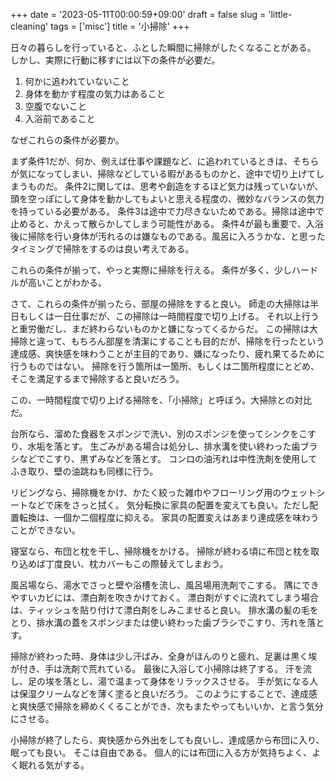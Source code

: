 +++
date = '2023-05-11T00:00:59+09:00'
draft = false
slug = 'little-cleaning'
tags = ['misc']
title = '小掃除'
+++

日々の暮らしを行っていると、ふとした瞬間に掃除がしたくなることがある。
しかし、実際に行動に移すには以下の条件が必要だ。

1. 何かに追われていないこと
2. 身体を動かす程度の気力はあること
3. 空腹でないこと
4. 入浴前であること

なぜこれらの条件が必要か。

まず条件1だが、何か、例えば仕事や課題など、に追われているときは、そちらが気になってしまい、掃除などしている暇があるものかと、途中で切り上げてしまうものだ。
条件2に関しては、思考や創造をするほど気力は残っていないが、頭を空っぽにして身体を動かしてもよいと思える程度の、微妙なバランスの気力を持っている必要がある。
条件3は途中で力尽きないためである。掃除は途中で止めると、かえって散らかしてしまう可能性がある。
条件4が最も重要で、入浴後に掃除を行い身体が汚れるのは嫌なものである。風呂に入ろうかな、と思ったタイミングで掃除をするのは良い考えである。

これらの条件が揃って、やっと実際に掃除を行える。
条件が多く、少しハードルが高いことがわかる。

さて、これらの条件が揃ったら、部屋の掃除をすると良い。
師走の大掃除は半日もしくは一日仕事だが、この掃除は一時間程度で切り上げる。
それ以上行うと重労働だし、まだ終わらないものかと嫌になってくるからだ。
この掃除は大掃除と違って、もちろん部屋を清潔にすることも目的だが、掃除を行ったという達成感、爽快感を味わうことが主目的であり、嫌になったり、疲れ果てるために行うものではない。
掃除を行う箇所は一箇所、もしくは二箇所程度にとどめ、そこを満足するまで掃除すると良いだろう。

この、一時間程度で切り上げる掃除を、「小掃除」と呼ぼう。大掃除との対比だ。

台所なら、溜めた食器をスポンジで洗い、別のスポンジを使ってシンクをこすり、水垢を落とす。
生ごみがある場合は処分し、排水溝を使い終わった歯ブラシなどでこすり、黒ずみなどを落とす。
コンロの油汚れは中性洗剤を使用してふき取り、壁の油跳ねも同様に行う。

リビングなら、掃除機をかけ、かたく絞った雑巾やフローリング用のウェットシートなどで床をさっと拭く。
気分転換に家具の配置を変えても良い。ただし配置転換は、一個か二個程度に抑える。
家具の配置変えはあまり達成感を味わうことができない。

寝室なら、布団と枕を干し、掃除機をかける。
掃除が終わる頃に布団と枕を取り込めば丁度良い、枕カバーもこの際替えてしまおう。

風呂場なら、湯水でさっと壁や浴槽を流し、風呂場用洗剤でこする。
隅にできやすいカビには、漂白剤を吹きかけておく。
漂白剤がすぐに流れてしまう場合は、ティッシュを貼り付けて漂白剤をしみこませると良い。
排水溝の髪の毛をとり、排水溝の蓋をスポンジまたは使い終わった歯ブラシでこすり、汚れを落とす。

掃除が終わった時、身体は少し汗ばみ、全身がほんのりと疲れ、足裏は黒く埃が付き、手は洗剤で荒れている。
最後に入浴して小掃除は終了する。
汗を流し、足の埃を落とし、湯で温まって身体をリラックスさせる。
手が気になる人は保湿クリームなどを薄く塗ると良いだろう。
このようにすることで、達成感と爽快感で掃除を締めくくることができ、次もまたやってもいいか、と言う気分にさせる。

小掃除が終了したら、爽快感から外出をしても良いし、達成感から布団に入り、眠っても良い。
そこは自由である。
個人的には布団に入る方が気持ちよく、よく眠れる気がする。
